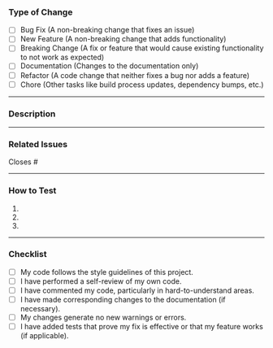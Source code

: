 ### Type of Change

- [ ] Bug Fix (A non-breaking change that fixes an issue)
- [ ] New Feature (A non-breaking change that adds functionality)
- [ ] Breaking Change (A fix or feature that would cause existing functionality to not work as expected)
- [ ] Documentation (Changes to the documentation only)
- [ ] Refactor (A code change that neither fixes a bug nor adds a feature)
- [ ] Chore (Other tasks like build process updates, dependency bumps, etc.)

---

### Description

---

### Related Issues

Closes #

---

### How to Test

1.
2.
3.

---

### Checklist

- [ ] My code follows the style guidelines of this project.
- [ ] I have performed a self-review of my own code.
- [ ] I have commented my code, particularly in hard-to-understand areas.
- [ ] I have made corresponding changes to the documentation (if necessary).
- [ ] My changes generate no new warnings or errors.
- [ ] I have added tests that prove my fix is effective or that my feature works (if applicable).
